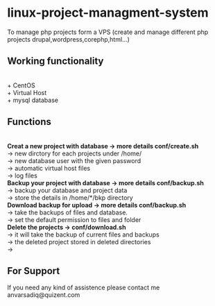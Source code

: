 # linux-project-managment-system
To manage php projects form a VPS 
(create and manage different php projects drupal,wordpress,corephp,html...)

<h2>Working functionality</h2><br>
+ CentOS<br>
+ Virtual Host<br>
+ mysql database<br>
<h2>Functions</h2><br>
<b>Creat a new project with database -> more details conf/create.sh<br></b>
      -> new dirctory for each projects under /home/<br>
      -> new database user with the given password<br>
      -> automatic virtual host files<br>
      -> log files<br>
<b>Backup your project with database -> more details conf/backup.sh<br></b>
      -> backup your database and project data<br>
      -> store the details in /home/*/bkp directory<br>
<b>Download backup for upload -> more details conf/backup.sh<br></b>
      -> take the backups of files and database.<br>
      -> set the default permission to files and folder<br>
<b>Delete the projects -> conf/download.sh<br></b>
      -> it will take the backup of current files and backups<br>
      -> the deleted project stored in deleted directories<br>
      -> 
<h2>For Support</h2>
If you need any kind of assistence please contact me
anvarsadiq@quizent.com
